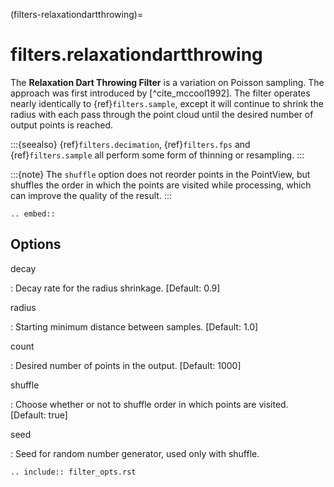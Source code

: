 (filters-relaxationdartthrowing)=

# filters.relaxationdartthrowing

The **Relaxation Dart Throwing Filter** is a variation on Poisson sampling. The
approach was first introduced by [^cite_mccool1992]. The filter operates nearly
identically to {ref}`filters.sample`, except it will continue to shrink the
radius with each pass through the point cloud until the desired number of
output points is reached.

:::{seealso}
{ref}`filters.decimation`, {ref}`filters.fps` and {ref}`filters.sample` all
perform some form of thinning or resampling.
:::

:::{note}
The `shuffle` option does not reorder points in the PointView, but
shuffles the order in which the points are visited while processing, which
can improve the quality of the result.
:::

```{eval-rst}
.. embed::
```

## Options

decay

: Decay rate for the radius shrinkage. \[Default: 0.9\]

radius

: Starting minimum distance between samples. \[Default: 1.0\]

count

: Desired number of points in the output. \[Default: 1000\]

shuffle

: Choose whether or not to shuffle order in which points are visited. \[Default:
  true\]

seed

: Seed for random number generator, used only with shuffle.

```{eval-rst}
.. include:: filter_opts.rst
```
